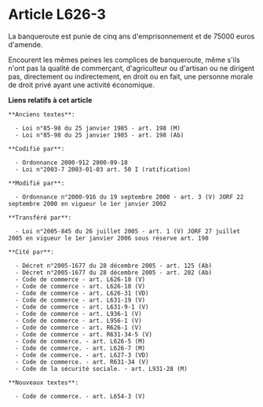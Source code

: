 # Article L626-3

La banqueroute est punie de cinq ans d'emprisonnement et de 75000 euros d'amende.

Encourent les mêmes peines les complices de banqueroute, même s'ils n'ont pas la qualité de commerçant, d'agriculteur ou
d'artisan ou ne dirigent pas, directement ou indirectement, en droit ou en fait, une personne morale de droit privé ayant une
activité économique.

**Liens relatifs à cet article**

	**Anciens textes**:

	  - Loi n°85-98 du 25 janvier 1985 - art. 198 (M)
	  - Loi n°85-98 du 25 janvier 1985 - art. 198 (Ab)

	**Codifié par**:

	  - Ordonnance 2000-912 2000-09-18
	  - Loi n°2003-7 2003-01-03 art. 50 I (ratification)

	**Modifié par**:

	  - Ordonnance n°2000-916 du 19 septembre 2000 - art. 3 (V) JORF 22 septembre 2000 en vigueur le 1er janvier 2002

	**Transféré par**:

	  - Loi n°2005-845 du 26 juillet 2005 - art. 1 (V) JORF 27 juillet 2005 en vigueur le 1er janvier 2006 sous réserve art. 190

	**Cité par**:

	  - Décret n°2005-1677 du 28 décembre 2005 - art. 125 (Ab)
	  - Décret n°2005-1677 du 28 décembre 2005 - art. 202 (Ab)
	  - Code de commerce - art. L626-10 (V)
	  - Code de commerce - art. L626-18 (V)
	  - Code de commerce - art. L626-31 (VD)
	  - Code de commerce - art. L631-19 (V)
	  - Code de commerce - art. L631-9-1 (V)
	  - Code de commerce - art. L936-1 (V)
	  - Code de commerce - art. L956-1 (V)
	  - Code de commerce - art. R626-1 (V)
	  - Code de commerce - art. R631-34-5 (V)
	  - Code de commerce. - art. L626-5 (M)
	  - Code de commerce. - art. L626-7 (M)
	  - Code de commerce. - art. L627-3 (VD)
	  - Code de commerce. - art. R631-34 (V)
	  - Code de la sécurité sociale. - art. L931-28 (M)

	**Nouveaux textes**:

	  - Code de commerce. - art. L654-3 (V)
